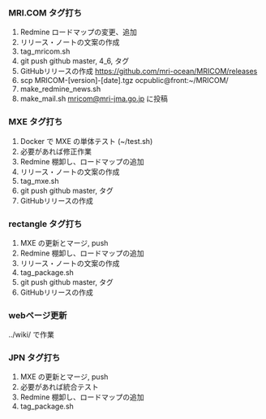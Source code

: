 
### MRI.COM タグ打ち

  1. Redmine ロードマップの変更、追加
  2. リリース・ノートの文案の作成
  3. tag_mricom.sh
  4. git push github master, 4_6, タグ
  5. GitHubリリースの作成
      https://github.com/mri-ocean/MRICOM/releases
  6. scp MRICOM-[version]-[date].tgz ocpublic@front:~/MRICOM/
  7. make_redmine_news.sh
  8. make_mail.sh  mricom@mri-jma.go.jp に投稿

### MXE タグ打ち

  1. Docker で MXE の単体テスト (~/test.sh)
  2. 必要があれば修正作業
  3. Redmine 棚卸し、ロードマップの追加
  4. リリース・ノートの文案の作成
  5. tag_mxe.sh
  6. git push github master, タグ
  7. GitHubリリースの作成

### rectangle タグ打ち

  1. MXE の更新とマージ, push
  2. Redmine 棚卸し、ロードマップの追加
  3. リリース・ノートの文案の作成
  4. tag_package.sh
  6. git push github master, タグ
  7. GitHubリリースの作成

### webページ更新

../wiki/ で作業

### JPN タグ打ち

  1. MXE の更新とマージ, push
  2. 必要があれば統合テスト
  3. Redmine 棚卸し、ロードマップの追加
  4. tag_package.sh
